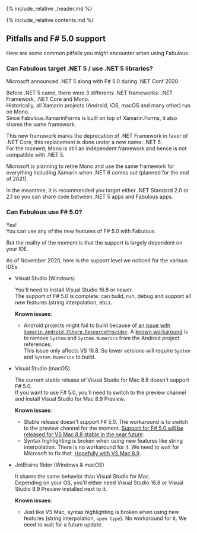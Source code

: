 {% include_relative _header.md %}

{% include_relative contents.md %}

## Pitfalls and F# 5.0 support

Here are some common pitfalls you might encounter when using Fabulous.

### Can Fabulous target .NET 5 / use .NET 5 libraries?

Microsoft announced .NET 5 along with F# 5.0 during .NET Conf 2020.

Before .NET 5 came, there were 3 differents .NET frameworks: .NET Framework, .NET Core and Mono.  
Historically, all Xamarin projects (Android, iOS, macOS and many other) run on Mono.  
Since Fabulous.XamarinForms is built on top of Xamarin.Forms, it also shares the same framework.

This new framework marks the deprecation of .NET Framework in favor of .NET Core, this replacement is done under a new name: .NET 5.  
For the moment, Mono is still an independent framework and hence is not compatible with .NET 5.

Microsoft is planning to retire Mono and use the same framework for everything including Xamarin when .NET 6 comes out (planned for the end of 2021).

In the meantime, it is recommended you target either .NET Standard 2.0 or 2.1 so you can share code between .NET 5 apps and Fabulous apps.

### Can Fabulous use F# 5.0?

Yes!  
You can use any of the new features of F# 5.0 with Fabulous.

But the reality of the moment is that the support is largely dependent on your IDE.

As of November 2020, here is the support level we noticed for the various IDEs:

- Visual Studio (Windows)

    You'll need to install Visual Studio 16.8 or newer.  
    The support of F# 5.0 is complete: can build, run, debug and support all new features (string interpolation, etc.).

    **Known issues**:
    - Android projects might fail to build because of [an issue with `Xamarin.Android.FSharp.ResourceProvider`](https://github.com/xamarin/Xamarin.Android.FSharp.ResourceProvider/issues/9). A [known workaround](https://github.com/fsprojects/Fabulous/issues/813#issuecomment-726210183) is to remove `System` and `System.Numerics` from the Android project references.  
    This issue only affects VS 16.8. So lower versions will require `System` and `System.Numerics` to build.

- Visual Studio (macOS)

    The current stable release of Visual Studio for Mac 8.8 doesn't support F# 5.0.  
    If you want to use F# 5.0, you'll need to switch to the preview channel and install Visual Studio for Mac 8.9 Preview.

    **Known issues**:
    - Stable release doesn't support F# 5.0. The workaround is to switch to the preview channel for the moment. [Support for F# 5.0 will be released for VS Mac 8.8 stable in the near future](https://github.com/mono/mono/pull/20511#issuecomment-729170963).
    - Syntax highlighting is broken when using new features like string interpolation. There is no workaround for it. We need to wait for Microsoft to fix that. [Hopefully with VS Mac 8.9](https://github.com/mono/mono/pull/20511#issuecomment-729212506).

- JetBrains Rider (Windows & macOS)

    It shares the same behavior than Visual Studio for Mac.  
    Depending on your OS, you'll either need Visual Studio 16.8 or Visual Studio 8.9 Preview installed next to it.

    **Known issues**:
    - Just like VS Mac, syntax highlighting is broken when using new features (string interpolation, `open type`). No workaround for it. We need to wait for a future update.
